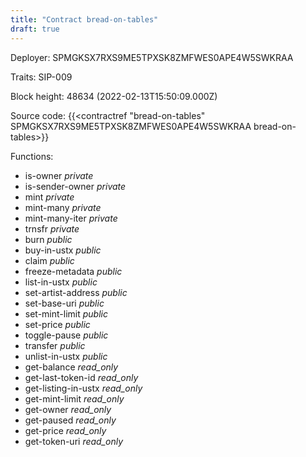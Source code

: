 ```yaml
---
title: "Contract bread-on-tables"
draft: true
---
```

Deployer: SPMGKSX7RXS9ME5TPXSK8ZMFWES0APE4W5SWKRAA

Traits:
SIP-009 



Block height: 48634 (2022-02-13T15:50:09.000Z)

Source code: {{<contractref "bread-on-tables" SPMGKSX7RXS9ME5TPXSK8ZMFWES0APE4W5SWKRAA bread-on-tables>}}

Functions:

* is-owner _private_
* is-sender-owner _private_
* mint _private_
* mint-many _private_
* mint-many-iter _private_
* trnsfr _private_
* burn _public_
* buy-in-ustx _public_
* claim _public_
* freeze-metadata _public_
* list-in-ustx _public_
* set-artist-address _public_
* set-base-uri _public_
* set-mint-limit _public_
* set-price _public_
* toggle-pause _public_
* transfer _public_
* unlist-in-ustx _public_
* get-balance _read_only_
* get-last-token-id _read_only_
* get-listing-in-ustx _read_only_
* get-mint-limit _read_only_
* get-owner _read_only_
* get-paused _read_only_
* get-price _read_only_
* get-token-uri _read_only_
